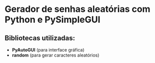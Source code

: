 # Gerador de senhas aleatórias com Python e PySimpleGUI
## Bibliotecas utilizadas:
* **PyAutoGUI** (para interface gráfica)
* **random** (para gerar caracteres aleatórios)